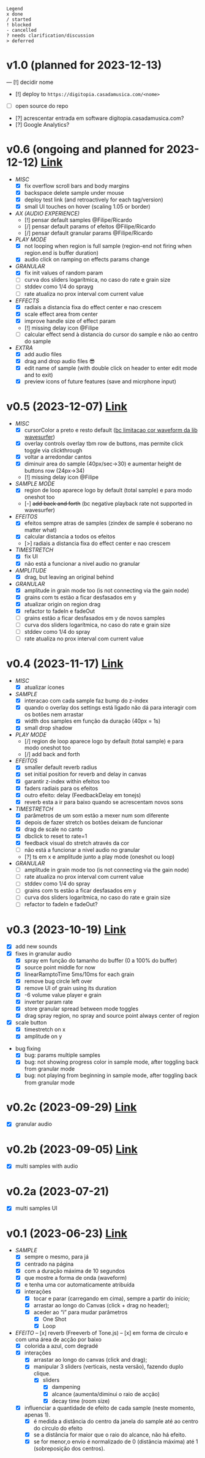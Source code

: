 ```
Legend
x done
/ started
! blocked
- cancelled
? needs clarification/discussion
> deferred
```

# v1.0 (planned for 2023-12-13)
— [!] decidir nome
- [!] deploy to `https://digitopia.casadamusica.com/<nome>`
- [ ] open source do repo
- [?] acrescentar entrada em software digitopia.casadamusica.com?
- [?] Google Analytics?

# v0.6 (ongoing and planned for 2023-12-12) [Link](https://v0-6--digicanvas.netlify.app/)
- *MISC*
  - [x] fix overflow scroll bars and body margins
  - [x] backspace delete sample under mouse
  - [x] deploy test link (and retroactively for each tag/version)
  - [x] small UI touches on hover (scaling 1.05 or border)
- *AX (AUDIO EXPERIENCE)*
  - [!] pensar default samples @Filipe/Ricardo
  - [/] pensar default params of efeitos @Filipe/Ricardo
  - [/] pensar default granular params @Filipe/Ricardo
- *PLAY MODE*
  - [x] not looping when region is full sample (region-end not firing when region.end is buffer duration)
  - [x] audio click on ramping on effects params change
- *GRANULAR*
  - [x] fix init values of random param
  - [ ] curva dos sliders logarítmica, no caso do rate e grain size
  - [ ] stddev como 1/4 do sprayg
  - [ ] rate atualiza no prox interval com current value
- *EFFECTS*
  - [x] radiais a distancia fixa do effect center e nao crescem
  - [x] scale effect area from center
  - [x] improve handle size of effect param
  - [!] missing delay icon @Filipe
  - [ ] calcular effect send à distancia do cursor do sample e não ao centro do sample
- *EXTRA*
  - [x] add audio files
  - [x] drag and drop audio files 😎
  - [x] edit name of sample (with double click on header to enter edit mode and to exit)
  - [x] preview icons of future features (save and micrphone input)

# v0.5 (2023-12-07) [Link](https://v0-5--digicanvas.netlify.app/)
- *MISC*
  - [x] cursorColor a preto e resto default ([bc limitacao cor waveform da lib wavesurfer](https://github.com/katspaugh/wavesurfer.js/discussions/2730))
  - [x] overlay controls overlay tbm row de buttons, mas permite click toggle via clickthrough
  - [x] voltar a arredondar cantos
  - [x] diminuir area do sample (40px/sec->30) e aumentar height de buttons row (24px->34)
  - [!] missing delay icon @Filipe
- *SAMPLE MODE*
  - [x] region de loop aparece logo by default (total sample) e para modo oneshot too
  - [-] ~~add back and forth~~ (bc negative playback rate not supported in wavesurfer)
- *EFEITOS*
  - [x] efeitos sempre atras de samples (zindex de sample é soberano no matter what)
  - [x] calcular distancia a todos os efeitos
  - [>] radiais a distancia fixa do effect center e nao crescem
- *TIMESTRETCH*
  - [x] fix UI
  - [x] não está a funcionar a nivel audio no granular
- *AMPLITUDE*
  - [x] drag, but leaving an original behind
- *GRANULAR*
  - [x] amplitude in grain mode too (is not connecting via the gain node)
  - [x] grains com ts estão a ficar desfasados em y
  - [x] atualizar origin on region drag
  - [x] refactor to fadeIn e fadeOut
  - [ ] grains estão a ficar desfasados em y de novos samples
  - [ ] curva dos sliders logarítmica, no caso do rate e grain size
  - [ ] stddev como 1/4 do spray
  - [ ] rate atualiza no prox interval com current value

# v0.4 (2023-11-17) [Link](https://v0-4--digicanvas.netlify.app/)
- *MISC*
  - [x] atualizar ícones
- *SAMPLE*
  - [x] interacao com cada sample faz bump do z-index
  - [x] quando o overlay dos settings está ligado não dá para interagir com os botões nem arrastar
  - [x] width dos samples em função da duração (40px = 1s)
  - [x] small drop shadow
- *PLAY MODE*
  - [/] region de loop aparece logo by default (total sample) e para modo oneshot too
  - [/] add back and forth
- *EFEITOS*
  - [x] smaller default reverb radius
  - [x] set initial position for reverb and delay in canvas
  - [x] garantir z-index within efeitos too
  - [x] faders radiais para os efeitos
  - [x] outro efeito: delay (FeedbackDelay em tonejs)
  - [x] reverb esta a ir para baixo quando se acrescentam novos sons
- *TIMESTRETCH*
  - [x] parâmetros de um som estão a mexer num som diferente
  - [x] depois de fazer stretch os botões deixam de funcionar
  - [x] drag de scale no canto
  - [x] dbclick to reset to rate=1
  - [x] feedback visual do stretch através da cor
  - [ ] não está a funcionar a nivel audio no granular
  - [?] ts em x e amplitude junto a play mode (oneshot ou loop)
- *GRANULAR*
  - [ ] amplitude in grain mode too (is not connecting via the gain node)
  - [ ] rate atualiza no prox interval com current value
  - [ ] stddev como 1/4 do spray
  - [ ] grains com ts estão a ficar desfasados em y
  - [ ] curva dos sliders logarítmica, no caso do rate e grain size
  - [ ] refactor to fadeIn e fadeOut?

# v0.3 (2023-10-19) [Link](https://v0-3--digicanvas.netlify.app/)
- [x] add new sounds
- [x] fixes in granular audio
  - [x] spray em função do tamanho do buffer (0 a 100% do buffer)
  - [x] source point middle for now
  - [x] linearRamptoTime 5ms/10ms for each grain
  - [x] remove bug circle left over
  - [x] remove UI of grain using its duration
  - [x] -6 volume value player e grain
  - [x] inverter param rate
  - [x] store granular spread between mode toggles
  - [x] drag spray region, no spray and source point always center of region
- [x] scale button
  - [x] timestretch on x
  - [x] amplitude on y
- bug fixing
  - [x] bug: params multiple samples
  - [x] bug: not showing progress color in sample mode, after toggling back from granular mode
  - [x] bug: not playing from beginning in sample mode, after toggling back from granular mode

# v0.2c (2023-09-29) [Link](https://v0-2c--digicanvas.netlify.app/)
- [x] granular audio

# v0.2b (2023-09-05) [Link](https://v0-2b--digicanvas.netlify.app/)
- [x] multi samples with audio

# v0.2a (2023-07-21)
- [x] multi samples UI

# v0.1 (2023-06-23) [Link](https://v0-1--digicanvas.netlify.app/)
- *SAMPLE*
  - [x] sempre o mesmo, para já
  - [x] centrado na página
  - [x] com a duração máxima de 10 segundos
  - [x] que mostre a forma de onda (waveform)
  - [x] e tenha uma cor automaticamente atribuída
  - [x] interações
      - [x] tocar e parar (carregando em cima), sempre a partir do início;
      - [x] arrastar ao longo do Canvas (click + drag no header);
      - [x] aceder ao “i” para mudar parâmetros
        - [x] One Shot
        - [x] Loop
- *EFEITO*
  – [x] reverb (Freeverb of Tone.js)
  – [x] em forma de círculo e com uma área de acção por baixo
    - [x] colorida a azul, com degradé
    - [x] interações
      - [x] arrastar ao longo do canvas (click and drag);
      - [x] manipular 3 sliders (verticais, nesta versão), fazendo duplo clique.
        - [x] sliders
          - [x] dampening
          - [x] alcance (aumenta/diminui o raio de acção)
          - [x] decay time (room size)
  - [x] influenciar a quantidade de efeito de cada sample (neste momento, apenas 1).
    - [x] é medida a distância do centro da janela do sample até ao centro do círculo do efeito
    - [x] se a distância for maior que o raio do alcance, não há efeito.
    - [x] se for menor,o envio é normalizado de 0 (distância máxima) até 1 (sobreposição dos centros).
